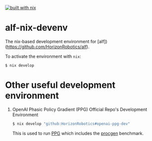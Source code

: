 [![built with nix](https://builtwithnix.org/badge.svg)](https://builtwithnix.org)

# alf-nix-devenv

The nix-based development environment for [alf])(https://github.com/HorizonRobotics/alf).

To activate the environment with `nix`:

```
$ nix develop
```

# Other useful development environment

1. OpenAI Phasic Policy Gradient (PPG) Official Repo's Development Environment
   
   ```bash
   $ nix develop "github:HorizonRobotics#openai-ppg-dev"
   ```
   
   This is used to run [PPG](https://github.com/openai/phasic-policy-gradient) which includes the [procgen](https://openai.com/blog/procgen-benchmark/) benchmark.

